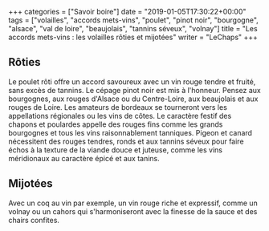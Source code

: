 +++
categories = ["Savoir boire"]
date = "2019-01-05T17:30:22+00:00"
tags = ["volailles", "accords mets-vins", "poulet", "pinot noir", "bourgogne", "alsace", "val de loire", "beaujolais", "tannins séveux", "volnay"]
title = "Les accords mets-vins : les volailles rôties et mijotées"
writer = "LeChaps"
+++

## Rôties

Le poulet rôti offre un accord savoureux avec un vin rouge tendre et fruité, sans excès de tannins. Le cépage pinot noir est mis à l'honneur. Pensez aux bourgognes, aux rouges d'Alsace ou du Centre-Loire, aux beaujolais et aux rouges de Loire. Les amateurs de bordeaux se tourneront vers les appellations régionales ou les vins de côtes. Le caractère festif des chapons et poulardes appelle des rouges fins comme les grands bourgognes et tous les vins raisonnablement tanniques. Pigeon et canard nécessitent des rouges tendres, ronds et aux tannins séveux pour faire échos à la texture de la viande douce et juteuse, comme les vins méridionaux au caractère épicé et aux tanins.  

## Mijotées

Avec un coq au vin par exemple, un vin rouge riche et expressif, comme un volnay ou un cahors qui s'harmoniseront avec la finesse de la sauce et des chairs confites.